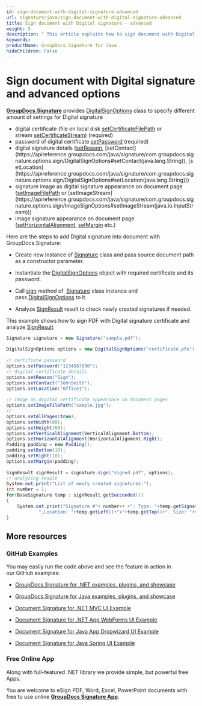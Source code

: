 ```yaml
---
id: sign-document-with-digital-signature-advanced
url: signature/java/sign-document-with-digital-signature-advanced
title: Sign document with Digital signature - advanced
weight: 5
description: " This article explains how to sign document with Digital electronic signatures using advanced options with GroupDocs.Signature API."
keywords: 
productName: GroupDocs.Signature for Java
hideChildren: False
---
```

# Sign document with Digital signature and advanced options

[**GroupDocs.Signature**](https://products.groupdocs.com/signature/java) provides [DigitalSignOptions](https://apireference.groupdocs.com/java/signature/com.groupdocs.signature.options.sign/DigitalSignOptions) class to specify different amount of settings for Digital signature

*   digital certificate (file on local disk [setCertificateFilePath](https://apireference.groupdocs.com/java/signature/com.groupdocs.signature.options.sign/DigitalSignOptions#setCertificateFilePath(java.lang.String)) or stream [setCertificateStream](https://apireference.groupdocs.com/java/signature/com.groupdocs.signature.options.sign/DigitalSignOptions#setCertificateStream(java.io.InputStream))) (required)
*   password of digital certificate [setPassword](https://apireference.groupdocs.com/java/signature/com.groupdocs.signature.options.sign/DigitalSignOptions#setPassword(java.lang.String)) (required) 
*   digital signature details ([setReason](https://apireference.groupdocs.com/java/signature/com.groupdocs.signature.options.sign/DigitalSignOptions#setReason(java.lang.String)), [setContact](https://apireference.groupdocs.com/java/signature/com.groupdocs.signature.options.sign/DigitalSignOptions#setContact(java.lang.String)), [setLocation](https://apireference.groupdocs.com/java/signature/com.groupdocs.signature.options.sign/DigitalSignOptions#setLocation(java.lang.String)))
*   signature image as digital signature appearance on document page ([setImageFilePath](https://apireference.groupdocs.com/java/signature/com.groupdocs.signature.options.sign/ImageSignOptions#setImageFilePath(java.lang.String)) or [setImageStream](https://apireference.groupdocs.com/java/signature/com.groupdocs.signature.options.sign/ImageSignOptions#setImageStream(java.io.InputStream)))
*   image signature appearance on document page ([setHorizontalAlignment](https://apireference.groupdocs.com/java/signature/com.groupdocs.signature.options.sign/ImageSignOptions#setHorizontalAlignment(int)), [setMargin](https://apireference.groupdocs.com/java/signature/com.groupdocs.signature.options.sign/ImageSignOptions#setMargin(com.groupdocs.signature.domain.Padding)) etc.)

Here are the steps to add Digital signature into document with GroupDocs.Signature:

*   Create new instance of [Signature](https://apireference.groupdocs.com/java/signature/com.groupdocs.signature/Signature) class and pass source document path as a constructor parameter.
    
*   Instantiate the [DigitalSignOptions](https://apireference.groupdocs.com/java/signature/com.groupdocs.signature.options.sign/DigitalSignOptions) object with required certificate and its password.
    
*   Call [sign](https://apireference.groupdocs.com/java/signature/com.groupdocs.signature/Signature#sign(java.io.OutputStream,%20com.groupdocs.signature.options.sign.SignOptions)) method of  [Signature](https://apireference.groupdocs.com/java/signature/com.groupdocs.signature/Signature) class instance and pass [DigitalSignOptions](https://apireference.groupdocs.com/java/signature/com.groupdocs.signature.options.sign/DigitalSignOptions) to it.
    
*   Analyze [SignResult](https://apireference.groupdocs.com/java/signature/com.groupdocs.signature.domain/SignResult) result to check newly created signatures if needed.
    

  

This example shows how to sign PDF with Digital signature certificate and analyze [SignResult](https://apireference.groupdocs.com/java/signature/com.groupdocs.signature.domain/SignResult)

```csharp
Signature signature = new Signature("sample.pdf");
 
DigitalSignOptions options = new DigitalSignOptions("certificate.pfx");
 
// certifiate password
options.setPassword("1234567890");
// digital certificate details
options.setReason("Sign");
options.setContact("JohnSmith");
options.setLocation("Office1");
 
// image as digital certificate appearance on document pages
options.setImageFilePath("sample.jpg");
//
options.setAllPages(true);
options.setWidth(80);
options.setHeight(60);
options.setVerticalAlignment(VerticalAlignment.Bottom);
options.setHorizontalAlignment(HorizontalAlignment.Right);
Padding padding = new Padding();
padding.setBottom(10);
padding.setRight(10);
options.setMargin(padding);
 
SignResult signResult = signature.sign("signed.pdf", options);
// analyzing result
System.out.print("List of newly created signatures:");
int number = 1;
for(BaseSignature temp : signResult.getSucceeded())
{
    System.out.print("Signature #"+ number++ +": Type: "+temp.getSignatureType()+" Id:"+temp.getSignatureId()+
            ",Location: "+temp.getLeft()+"x"+temp.getTop()+". Size: "+temp.getWidth()+"x"+temp.getHeight());
}
```

## More resources

### GitHub Examples 

You may easily run the code above and see the feature in action in our GitHub examples:

*   [GroupDocs.Signature for .NET examples, plugins, and showcase](https://github.com/groupdocs-signature/GroupDocs.Signature-for-.NET)
    
*   [GroupDocs.Signature for Java examples, plugins, and showcase](https://github.com/groupdocs-signature/GroupDocs.Signature-for-Java)
    
*   [Document Signature for .NET MVC UI Example](https://github.com/groupdocs-signature/GroupDocs.Signature-for-.NET-MVC) 
    
*   [Document Signature for .NET App WebForms UI Example](https://github.com/groupdocs-signature/GroupDocs.Signature-for-.NET-WebForms)
    
*   [Document Signature for Java App Dropwizard UI Example](https://github.com/groupdocs-signature/GroupDocs.Signature-for-Java-Dropwizard)
    
*   [Document Signature for Java Spring UI Example](https://github.com/groupdocs-signature/GroupDocs.Signature-for-Java-Spring)
    

### Free Online App 

Along with full-featured .NET library we provide simple, but powerful free Apps.

You are welcome to eSign PDF, Word, Excel, PowerPoint documents with free to use online **[GroupDocs Signature App](https://products.groupdocs.app/signature)**.
